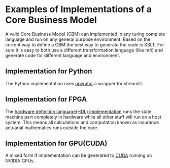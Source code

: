 # Examples of Implementations of a Core Business Model

A valid Core Business Model (CBM) can implemented in any turing complete language and run on any general purpose environment. Based on the current way to define a CBM the best way to generate the code is XSLT. For sure it is easy to both use a different transformation language (like m4) and generate code for different language and environment. 

## Implementation for Python

The Python implementation uses [opyrator](https://github.com/ml-tooling/opyrator) a wrapper for streamlit.

## Implementation for FPGA

The [hardware definition language(HDL) implementation](https://github.com/DistEntArch/CoreBusiness//tree/main/Engine/examples/FPGA/README.md) runs the state machine part completely in hardware while all other stuff will run on a host system. This means all calculations and computation known as insurance actuarial mathematics runs outside the core.

## Implementation for GPU(CUDA)

A mixed form if implementation can be generated to [CUDA](https://github.com/DistEntArch/CoreBusiness//tree/main/Engine/examples/CUDA/README.md) running on NVIDIA GPUs. 
